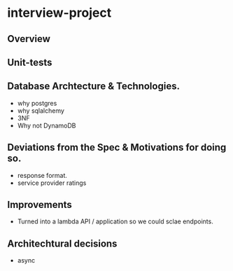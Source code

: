 # interview-project

## Overview

## Unit-tests
## Database Archtecture & Technologies.
- why postgres
- why sqlalchemy
- 3NF
- Why not DynamoDB
## Deviations from the Spec & Motivations for doing so.
- response format.
- service provider ratings
## Improvements
- Turned into a lambda API / application so we could sclae endpoints.
## Architechtural decisions
- async